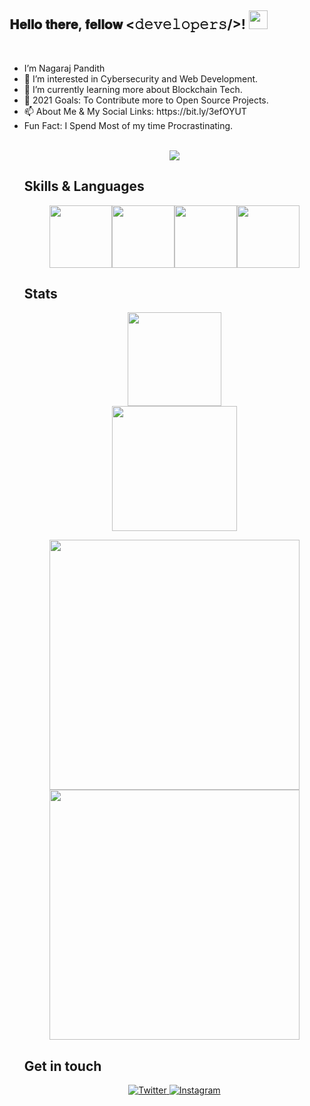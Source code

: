 <div align="left">
<h2> 𝐇𝐞𝐥𝐥𝐨 𝐭𝐡𝐞𝐫𝐞, 𝐟𝐞𝐥𝐥𝐨𝐰 <𝚍𝚎𝚟𝚎𝚕𝚘𝚙𝚎𝚛𝚜/>! <img src="https://user-images.githubusercontent.com/42378118/110234147-e3259600-7f4e-11eb-95be-0c4047144dea.gif" width="30"></h2>
</div>
<br>
<ul>
       <li>I’m Nagaraj Pandith</li>
<li>👀 I’m interested in Cybersecurity and Web Development.</li>
<li>🌱 I’m currently learning more about Blockchain Tech.</li>
<li>💞️ 2021 Goals: To Contribute more to Open Source Projects.</li>
<li> 📫 About Me & My Social Links: https://bit.ly/3efOYUT</li>
<li>Fun Fact: I Spend Most of my time Procrastinating.</li>
<br>
<p align="center"><img src="https://i.giphy.com/RThN0hOS2GO4M.gif" /></p>
       
 ## Skills & Languages
<p align="center">
<img src="https://media.giphy.com/media/XAxylRMCdpbEWUAvr8/giphy.gif" width="100"><img src="https://media.giphy.com/media/fsEaZldNC8A1PJ3mwp/giphy.gif" width="100"><img src="https://media3.giphy.com/media/ln7z2eWriiQAllfVcn/200w.webp" width="100"><img src="https://i.giphy.com/media/LMt9638dO8dftAjtco/200.webp" width="100">
</p>

## Stats
<p align = "center">
  <img src = "https://img.shields.io/youtube/channel/views/UCGdfbV6KfEmSKlezs4EsEFw" width="150">
  <br>
  <img src = "https://img.shields.io/youtube/channel/subscribers/UCGdfbV6KfEmSKlezs4EsEFw?style=social" width="200">
</p>

<p align = "center">
  <img src = https://github-readme-stats.vercel.app/api?username=nagarajpandith&count_private=true" width=400>
  <br>
  <img src = "https://github-readme-streak-stats.herokuapp.com?user=nagarajpandith" width = 400>
</p>

## Get in touch
<p align="center">
    <a href="https://twitter.com/materrwelonnn" target="_blank">
    <img src="https://img.shields.io/badge/twitter-%231DA1F2.svg?&style=for-the-badge&logo=twitter&logoColor=white&color=071A2C" alt="Twitter"/>
</a> 
    <a href="https://instagram.com/nagarajpandithh" target="_blank">
    <img src="https://img.shields.io/badge/instagram-%23E4405F.svg?&style=for-the-badge&logo=instagram&logoColor=white&color=071A2C" alt="Instagram"/>
</a>


<!---
nagarajpandith/nagarajpandith is a ✨ special ✨ repository because its `README.md` (this file) appears on your GitHub profile.
You can click the Preview link to take a look at your changes.
--->
